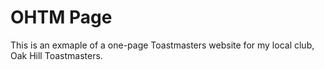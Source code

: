 # OHTM Page
This is an exmaple of a one-page Toastmasters website for my local club, Oak Hill Toastmasters.
